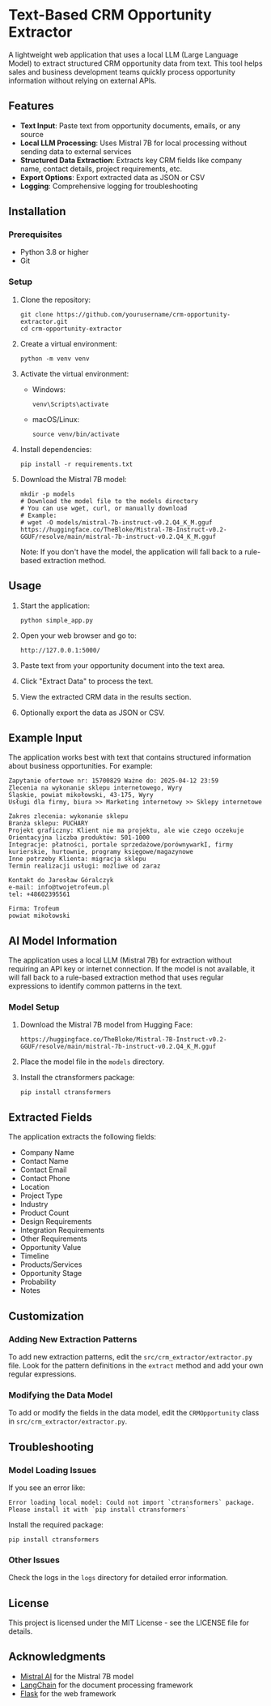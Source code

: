 # Text-Based CRM Opportunity Extractor

A lightweight web application that uses a local LLM (Large Language Model) to extract structured CRM opportunity data from text. This tool helps sales and business development teams quickly process opportunity information without relying on external APIs.

## Features

- **Text Input**: Paste text from opportunity documents, emails, or any source
- **Local LLM Processing**: Uses Mistral 7B for local processing without sending data to external services
- **Structured Data Extraction**: Extracts key CRM fields like company name, contact details, project requirements, etc.
- **Export Options**: Export extracted data as JSON or CSV
- **Logging**: Comprehensive logging for troubleshooting

## Installation

### Prerequisites

- Python 3.8 or higher
- Git

### Setup

1. Clone the repository:
   ```
   git clone https://github.com/yourusername/crm-opportunity-extractor.git
   cd crm-opportunity-extractor
   ```

2. Create a virtual environment:
   ```
   python -m venv venv
   ```

3. Activate the virtual environment:
   - Windows:
     ```
     venv\Scripts\activate
     ```
   - macOS/Linux:
     ```
     source venv/bin/activate
     ```

4. Install dependencies:
   ```
   pip install -r requirements.txt
   ```

5. Download the Mistral 7B model:
   ```
   mkdir -p models
   # Download the model file to the models directory
   # You can use wget, curl, or manually download
   # Example:
   # wget -O models/mistral-7b-instruct-v0.2.Q4_K_M.gguf https://huggingface.co/TheBloke/Mistral-7B-Instruct-v0.2-GGUF/resolve/main/mistral-7b-instruct-v0.2.Q4_K_M.gguf
   ```

   Note: If you don't have the model, the application will fall back to a rule-based extraction method.

## Usage

1. Start the application:
   ```
   python simple_app.py
   ```

2. Open your web browser and go to:
   ```
   http://127.0.0.1:5000/
   ```

3. Paste text from your opportunity document into the text area.

4. Click "Extract Data" to process the text.

5. View the extracted CRM data in the results section.

6. Optionally export the data as JSON or CSV.

## Example Input

The application works best with text that contains structured information about business opportunities. For example:

```
Zapytanie ofertowe nr: 15700829 Ważne do: 2025-04-12 23:59
Zlecenia na wykonanie sklepu internetowego, Wyry
Śląskie, powiat mikołowski, 43-175, Wyry
Usługi dla firmy, biura >> Marketing internetowy >> Sklepy internetowe

Zakres zlecenia: wykonanie sklepu
Branża sklepu: PUCHARY
Projekt graficzny: Klient nie ma projektu, ale wie czego oczekuje
Orientacyjna liczba produktów: 501-1000
Integracje: płatności, portale sprzedażowe/porównywarkI, firmy kurierskie, hurtownie, programy księgowe/magazynowe
Inne potrzeby Klienta: migracja sklepu
Termin realizacji usługi: możliwe od zaraz

Kontakt do Jarosław Góralczyk
e-mail: info@twojetrofeum.pl
tel: +48602395561

Firma: Trofeum
powiat mikołowski
```

## AI Model Information

The application uses a local LLM (Mistral 7B) for extraction without requiring an API key or internet connection. If the model is not available, it will fall back to a rule-based extraction method that uses regular expressions to identify common patterns in the text.

### Model Setup

1. Download the Mistral 7B model from Hugging Face:
   ```
   https://huggingface.co/TheBloke/Mistral-7B-Instruct-v0.2-GGUF/resolve/main/mistral-7b-instruct-v0.2.Q4_K_M.gguf
   ```

2. Place the model file in the `models` directory.

3. Install the ctransformers package:
   ```
   pip install ctransformers
   ```

## Extracted Fields

The application extracts the following fields:

- Company Name
- Contact Name
- Contact Email
- Contact Phone
- Location
- Project Type
- Industry
- Product Count
- Design Requirements
- Integration Requirements
- Other Requirements
- Opportunity Value
- Timeline
- Products/Services
- Opportunity Stage
- Probability
- Notes

## Customization

### Adding New Extraction Patterns

To add new extraction patterns, edit the `src/crm_extractor/extractor.py` file. Look for the pattern definitions in the `extract` method and add your own regular expressions.

### Modifying the Data Model

To add or modify the fields in the data model, edit the `CRMOpportunity` class in `src/crm_extractor/extractor.py`.

## Troubleshooting

### Model Loading Issues

If you see an error like:
```
Error loading local model: Could not import `ctransformers` package. Please install it with `pip install ctransformers`
```

Install the required package:
```
pip install ctransformers
```

### Other Issues

Check the logs in the `logs` directory for detailed error information.

## License

This project is licensed under the MIT License - see the LICENSE file for details.

## Acknowledgments

- [Mistral AI](https://mistral.ai/) for the Mistral 7B model
- [LangChain](https://www.langchain.com/) for the document processing framework
- [Flask](https://flask.palletsprojects.com/) for the web framework

